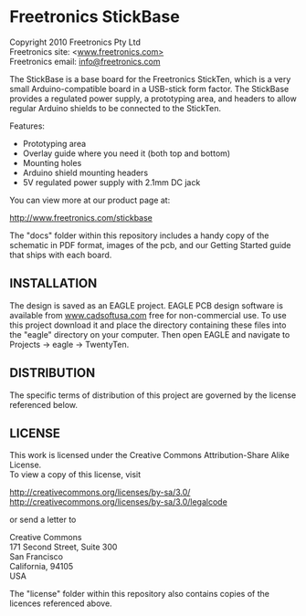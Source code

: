 Freetronics StickBase
=====================
Copyright 2010 Freetronics Pty Ltd  
Freetronics site:  <www.freetronics.com>  
Freetronics email: <info@freetronics.com>  

The StickBase is a base board for the Freetronics StickTen, which is
a very small Arduino-compatible board in a USB-stick form factor. The
StickBase provides a regulated power supply, a prototyping area, and
headers to allow regular Arduino shields to be connected to the
StickTen.

Features:

 * Prototyping area
 * Overlay guide where you need it (both top and bottom)
 * Mounting holes
 * Arduino shield mounting headers
 * 5V regulated power supply with 2.1mm DC jack

You can view more at our product page at:

  http://www.freetronics.com/stickbase

The "docs" folder within this repository includes a handy copy of the
schematic in PDF format, images of the pcb, and our Getting Started
guide that ships with each board.


INSTALLATION
------------
The design is saved as an EAGLE project. EAGLE PCB design software is
available from www.cadsoftusa.com free for non-commercial use. To use
this project download it and place the directory containing these files
into the "eagle" directory on your computer. Then open EAGLE and
navigate to Projects -> eagle -> TwentyTen.


DISTRIBUTION
------------
The specific terms of distribution of this project are governed by the
license referenced below.


LICENSE
-------
This work is licensed under the
Creative Commons Attribution-Share Alike License.  
To view a copy of this license, visit

  http://creativecommons.org/licenses/by-sa/3.0/  
  http://creativecommons.org/licenses/by-sa/3.0/legalcode

or send a letter to

  Creative Commons  
  171 Second Street, Suite 300  
  San Francisco  
  California, 94105  
  USA

The "license" folder within this repository also contains copies of the
licences referenced above.
